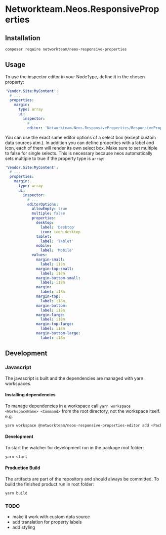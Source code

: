 # Networkteam.Neos.ResponsiveProperties

## Installation

```bash
composer require networkteam/neos-responsive-properties
```

## Usage

To use the inspector editor in your NodeType, define it in the chosen property:

```yaml
'Vendor.Site:MyContent':
  # ...
  properties:
    margin:
      type: array
      ui:
        inspector:
          # ...
          editor: 'Networkteam.Neos.ResponsiveProperties/ResponsivePropertyEditor'
```

You can use the exact same editor options of a select box (except custom data sources atm.). In addition you can define properties with a label and icon, each of them will render its own select box. Make sure to set multiple to false for single selects. This is necessary because neos automatically sets multiple to true if the property type is `array`:

```yaml
'Vendor.Site:MyContent':
  # ...
  properties:
    margin:
      type: array
      ui:
        inspector:
          # ...
          editorOptions:
            allowEmpty: true
            multiple: false
            properties:
              desktop:
                label: 'Desktop'
                icon: icon-desktop
              tablet:
                label: 'Tablet'
              mobile:
                label: 'Mobile'
            values:
              margin-small:
                label: i18n
              margin-top-small:
                label: i18n
              margin-bottom-small:
                label: i18n
              margin:
                label: i18n
              margin-top:
                label: i18n
              margin-bottom:
                label: i18n
              margin-large:
                label: i18n
              margin-top-large:
                label: i18n
              margin-bottom-large:
                label: i18n
```

## Development

### Javascript

The javascript is built and the dependencies are managed with yarn workspaces.

#### Installing dependencies

To manage dependencies in a workspace call `yarn workspace <WorkspaceName> <Command>` from the root directory, not the workspace itself. e.g.

```bash
yarn workspace @networkteam/neos-responsive-properties-editor add <PackageName>
```

#### Development

To start the watcher for development run in the package root folder:

```bash
yarn start
```

#### Production Build

The artifacts are part of the repository and should always be committed. To build the finished product run in root folder:

```bash
yarn build
```

### TODO

* make it work with custom data source
* add translation for property labels
* add styling

